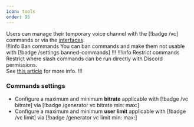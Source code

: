 ```yaml
---
icon: tools
order: 95
---
```

Users can manage their temporary voice channel with the [!badge /vc] commands or via the [interfaces](interfaces.md).  
!!!info Ban commands
You can ban commands and make them not usable with [!badge /settings banned-commands]
!!!
!!!info Restrict commands
Restrict where slash commands can be run directly with Discord permissions.  
See [this article](https://discord.com/blog/slash-commands-permissions-discord-apps-bots) for more info.
!!!
### Commands settings
- Configure a maximum and minimum **bitrate** applicable with [!badge /vc bitrate] via [!badge /generator vc bitrate min: max:]
- Configure a maximum and minimum **user limit** applicable with [!badge /vc limit] via [!badge /generator vc limit min: max:]
